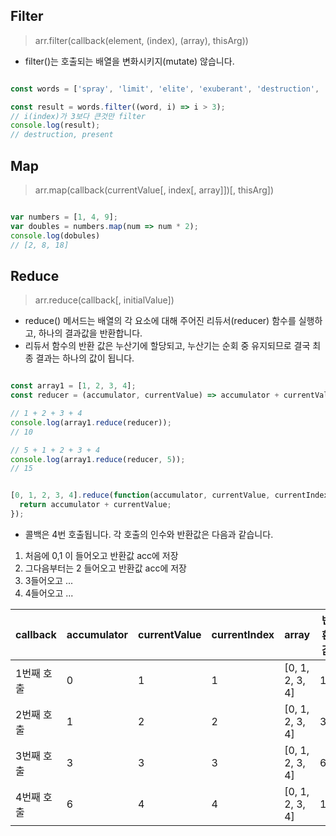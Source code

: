 ## Filter
> arr.filter(callback(element, (index), (array), thisArg))
- filter()는 호출되는 배열을 변화시키지(mutate) 않습니다.
``` javascript

const words = ['spray', 'limit', 'elite', 'exuberant', 'destruction', 'present'];

const result = words.filter((word, i) => i > 3);
// i(index)가 3보다 큰것만 filter
console.log(result);
// destruction, present

```

## Map
> arr.map(callback(currentValue[, index[, array]])[, thisArg])
``` javascript

var numbers = [1, 4, 9];
var doubles = numbers.map(num => num * 2);
console.log(dobules)
// [2, 8, 18]
```

## Reduce
>arr.reduce(callback[, initialValue])
- reduce() 메서드는 배열의 각 요소에 대해 주어진 리듀서(reducer) 함수를 실행하고, 하나의 결과값을 반환합니다.
- 리듀서 함수의 반환 값은 누산기에 할당되고, 누산기는 순회 중 유지되므로 결국 최종 결과는 하나의 값이 됩니다.
``` javascript

const array1 = [1, 2, 3, 4];
const reducer = (accumulator, currentValue) => accumulator + currentValue;

// 1 + 2 + 3 + 4
console.log(array1.reduce(reducer));
// 10

// 5 + 1 + 2 + 3 + 4
console.log(array1.reduce(reducer, 5));
// 15


[0, 1, 2, 3, 4].reduce(function(accumulator, currentValue, currentIndex, array) {
  return accumulator + currentValue;
});
```
- 콜백은 4번 호출됩니다. 각 호출의 인수와 반환값은 다음과 같습니다.  
1. 처음에 0,1 이 들어오고 반환값 acc에 저장
2. 그다음부터는 2 들어오고 반환값 acc에 저장
3. 3들어오고 ...
4. 4들어오고 ...

|callback|accumulator|currentValue|currentIndex|array|반환 값|
|---|---|---|---|---|---|
|1번째 호출|	0|	1|	1|	[0, 1, 2, 3, 4] |1 |
|2번째 호출|	1|	2|	2|	[0, 1, 2, 3, 4]	|3 |
|3번째 호출|	3|	3|	3|	[0, 1, 2, 3, 4]	|6 |
|4번째 호출|	6|	4|	4|	[0, 1, 2, 3, 4]	|10|

